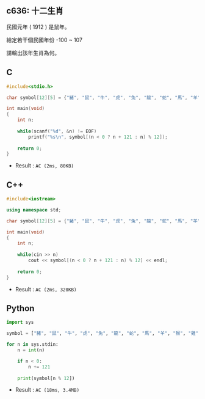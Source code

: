 ## c636: 十二生肖
民國元年 ( 1912 ) 是鼠年。

給定若干個民國年份   -100 ~ 107

請輸出該年生肖為何。

## C
```C
#include<stdio.h>

char symbol[12][5] = {"豬", "鼠", "牛", "虎", "兔", "龍", "蛇", "馬", "羊", "猴", "雞", "狗"};

int main(void)
{
	int n;
	
	while(scanf("%d", &n) != EOF)
		printf("%s\n", symbol[(n < 0 ? n + 121 : n) % 12]);
	
	return 0;
} 
```
 * Result : `AC (2ms, 80KB)`

## C++
```C++
#include<iostream>

using namespace std;

char symbol[12][5] = {"豬", "鼠", "牛", "虎", "兔", "龍", "蛇", "馬", "羊", "猴", "雞", "狗"};

int main(void)
{
	int n;
	
	while(cin >> n)
		cout << symbol[(n < 0 ? n + 121 : n) % 12] << endl;
	
	return 0;
}
```
 * Result : `AC (2ms, 320KB)`

## Python
```python
import sys

symbol = ["豬", "鼠", "牛", "虎", "兔", "龍", "蛇", "馬", "羊", "猴", "雞", "狗"]

for n in sys.stdin:
    n = int(n)

    if n < 0:
        n += 121
    
    print(symbol[n % 12])
```
 * Result : `AC (18ms, 3.4MB)`
